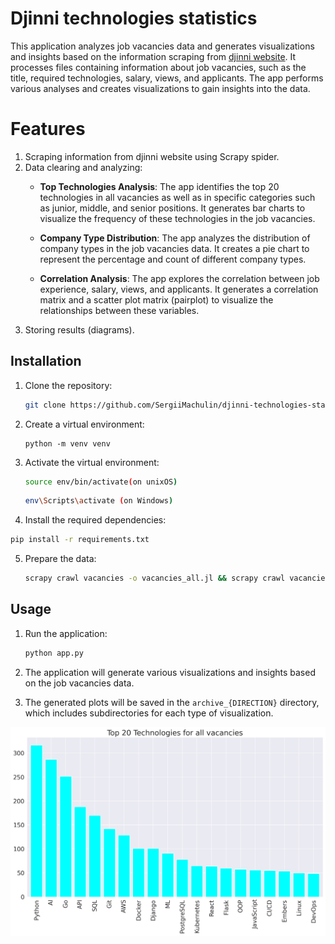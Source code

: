 # Djinni technologies statistics

This application analyzes job vacancies data and generates visualizations and insights based on the information scraping from [djinni website](https://djinni.co/). 
It processes files containing information about job vacancies, such as the title, required technologies, salary, views, and applicants. The app performs various analyses and creates visualizations to gain insights into the data.

# Features
1. Scraping information from djinni website using Scrapy spider.
2. Data clearing and analyzing:
   - **Top Technologies Analysis**: The app identifies the top 20 technologies in all vacancies as well as in specific categories such as junior, middle, and senior positions. It generates bar charts to visualize the frequency of these technologies in the job vacancies.

   - **Company Type Distribution**: The app analyzes the distribution of company types in the job vacancies data. It creates a pie chart to represent the percentage and count of different company types.

   - **Correlation Analysis**: The app explores the correlation between job experience, salary, views, and applicants. It generates a correlation matrix and a scatter plot matrix (pairplot) to visualize the relationships between these variables.
3. Storing results (diagrams).

## Installation

1. Clone the repository:
   ```bash
   git clone https://github.com/SergiiMachulin/djinni-technologies-statistics.git
   ```
2. Create a virtual environment:
   ```
   python -m venv venv
   ```
3. Activate the virtual environment: 
   ```bash 
   source env/bin/activate(on unixOS)
   ```  
   ```bash
   env\Scripts\activate (on Windows)
   ```
4.  Install the required dependencies:
   ```bash
   pip install -r requirements.txt
   ```
5. Prepare the data:

   ```bash
   scrapy crawl vacancies -o vacancies_all.jl && scrapy crawl vacancies -o vacancies_junior.jl -a experience=no_exp && scrapy crawl vacancies -o vacancies_junior.jl -a experience=1y && scrapy crawl vacancies -o vacancies_middle.jl -a experience=3y && scrapy crawl vacancies -o senior.jl -a experience=5y
   ```

## Usage

1. Run the application:

   ```bash
   python app.py
   ```

2. The application will generate various visualizations and insights based on the job vacancies data.

3. The generated plots will be saved in the `archive_{DIRECTION}` directory, which includes subdirectories for each type of visualization.






![Image](demo.png)
